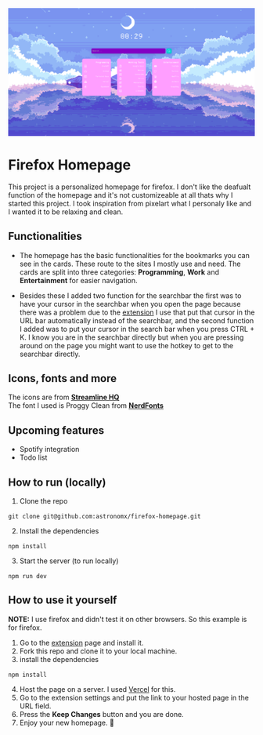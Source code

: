 <img src="./public/images/firefox-homepage-header.png">

# Firefox Homepage
This project is a personalized homepage for firefox. I don't like the deafualt function of the homepage and it's not customizeable at 
all thats why I started this project. I took inspiration from pixelart what I personaly like and I wanted it to be relaxing and clean.

## Functionalities
* The homepage has the basic functionalities for the bookmarks you can see in the cards. These route to the sites I mostly use and need.
The cards are split into three categories: **Programming**, **Work** and **Entertainment** for easier navigation.

* Besides these I added two function for the searchbar the first was to have your cursor in the searchbar when you open the page because there
was a problem due to the [extension]('https://addons.mozilla.org/en-US/firefox/addon/new-tab-override/') I use that put that cursor in the URL bar automatically instead of the searchbar, and the second function I added
was to put your cursor in the search bar when you press CTRL + K. I know you are in the searchbar directly but when you are pressing around on the page
you might want to use the hotkey to get to the searchbar directly.

## Icons, fonts and more
The icons are from **[Streamline HQ]('https://www.streamlinehq.com/icons/pixel')**
<br />
The font I used is Proggy Clean from **[NerdFonts]('https://www.nerdfonts.com/font-downloads')**

## Upcoming features
* Spotify integration
* Todo list

## How to run (locally)
1. Clone the repo
```
git clone git@github.com:astronomx/firefox-homepage.git
```

2. Install the dependencies
```
npm install
```

3. Start the server (to run locally)
```
npm run dev
```

## How to use it yourself
**NOTE:** I use firefox and didn't test it on other browsers. So this example is for firefox.
1. Go to the [extension]('https://addons.mozilla.org/en-US/firefox/addon/new-tab-override/') page and install it.
2. Fork this repo and clone it to your local machine.
3. install the dependencies
```
npm install
```
4. Host the page on a server. I used [Vercel]('https://vercel.com/') for this.
5. Go to the extension settings and put the link to your hosted page in the URL field.
6. Press the **Keep Changes** button and you are done.
7. Enjoy your new homepage. 🥳 
